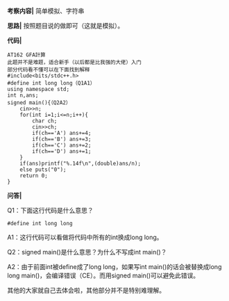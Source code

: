 **考察内容|** 简单模拟、字符串

**思路|** 按照题目说的做即可（这就是模拟）。

**代码|**

```
AT162 GFA計算
此题并不是难题，适合新手（以后都是比我强的大佬）入门
部分代码看不懂可以在下面找到解释
#include<bits/stdc++.h>
#define int long long（Q1A1）
using namespace std;
int n,ans;
signed main(){（Q2A2）
	cin>>n;
	for(int i=1;i<=n;i++){
		char ch;
		cin>>ch;
		if(ch=='A') ans+=4;
		if(ch=='B') ans+=3;
		if(ch=='C') ans+=2;
		if(ch=='D') ans+=1;
	}
	if(ans)printf("%.14f\n",(double)ans/n);
	else puts("0");
	return 0;
}
```
**问答|**

Q1：下面这行代码是什么意思？
```
#define int long long
```
A1：这行代码可以看做将代码中所有的int换成long long。

Q2：signed main()是什么意思？为什么不写成int main()？

A2：由于前面int被define成了long long，如果写int main()的话会被替换成long long main()，会编译错误（CE）。而用signed main()可以避免此错误。

其他的大家就自己去体会啦，其他部分并不是特别难理解。